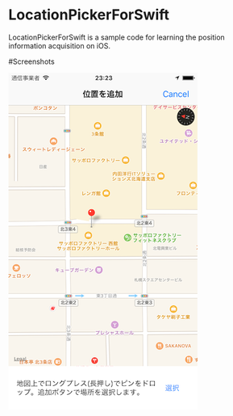 # LocationPickerForSwift
LocationPickerForSwift is a sample code for learning the position information acquisition on iOS.

#Screenshots

<img src="https://github.com/notoroid/LocationPickerForSwift/raw/master/Screenshots/SS01.png" style="width: 375px; height: 667px;" alt="SimpleAuthorization" /></a>
